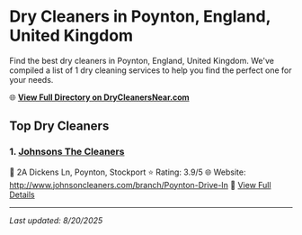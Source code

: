 # Dry Cleaners in Poynton, England, United Kingdom

Find the best dry cleaners in Poynton, England, United Kingdom. We've compiled a list of 1 dry cleaning services to help you find the perfect one for your needs.

🌐 **[View Full Directory on DryCleanersNear.com](https://drycleanersnear.com/city/United%20Kingdom/England/Poynton)**

## Top Dry Cleaners

### 1. [Johnsons The Cleaners](https://drycleanersnear.com/dryCleaner/6896ac1d86a2a96145ad53d1/johnsons-the-cleaners)
📍 2A Dickens Ln, Poynton, Stockport
⭐ Rating: 3.9/5
🌐 Website: http://www.johnsoncleaners.com/branch/Poynton-Drive-In
🔗 [View Full Details](https://drycleanersnear.com/dryCleaner/6896ac1d86a2a96145ad53d1/johnsons-the-cleaners)


---

*Last updated: 8/20/2025*

